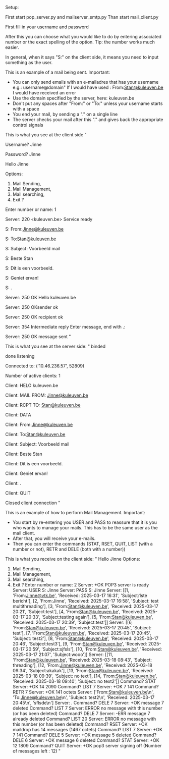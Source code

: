 Setup:

First start pop_server.py and mailserver_smtp.py
Than start mail_client.py

First fill in your username and password

After this you can choose what you would like to do
by entering associated number or the exact spelling of the option.
Tip: the number works much easier.

In general, when it says "S:" on the client side, it means you need to input something as the user.




This is an example of a mail being sent.
Important:
- You can only send emails with an e-mailadres that
has your username e.g.: username@domain"
If I would have used : From:Stan@kuleuven.be I would have received an error
- Use the domain specified by the server, here: kuleuven.be
- Don't put any spaces after "From:" or "To:" unless your username starts with a space
- You end your mail, by sending a "." on a single line
- The server checks your mail after this "." and gives back the appropriate control signals

This is what you see at the client side
"

Username? Jinne

Password? Jinne

Hello Jinne

Options:
 1) Mail Sending,
 2) Mail Management,
 3) Mail searching,
 4) Exit ?

 Enter number or name: 1

Server: 220 <kuleuven.be> Service ready

S: From:Jinne@kuleuven.be

S: To:Stan@kuleuven.be

S: Subject: Voorbeeld mail

S: Beste Stan

S: Dit is een voorbeeld.

S: Geniet ervan!

S: .

Server: 250 OK Hello kuleuven.be

Server: 250 OKsender ok

Server: 250 OK recipient ok

Server: 354 Intermediate reply Enter message, end with .:

Server: 250 OK message sent
"

This is what you see at the server side:
"
binded

done listening

Connected to: ('10.46.236.57', 52809)

Number of active clients: 1

Client: HELO kuleuven.be

Client: MAIL FROM: Jinne@kuleuven.be

Client: RCPT TO: Stan@kuleuven.be

Client: DATA

Client: From:Jinne@kuleuven.be

Client: To:Stan@kuleuven.be

Client: Subject: Voorbeeld mail

Client: Beste Stan

Client: Dit is een voorbeeld.

Client: Geniet ervan!

Client: .

Client: QUIT

Closed client connection
"

This is an example of how to perform Mail Management.
Important:
- You start by re-entering you USER and PASS to reassure that it is you who wants to manage your mails. This has to be the same user as the mail client.
- After that, you will receive your e-mails.
- Then you can enter the commands (STAT, RSET, QUIT, LIST (with a number or not), RETR and DELE (both with a number))
  
This is what you receive on the client side:
"
Hello Jinne
Options:
 1) Mail Sending,
 2) Mail Management,
 3) Mail searching,
 4) Exit ?
 Enter number or name: 2
Server: +OK POP3 server is ready
Server: USER
S: Jinne
Server: PASS
S: Jinne
Server: [[1, 'From:Jinne@vtk.be', 'Received: 2025-03-17 16:31', 'Subject:1ste bericht'], [2, 'From:Jinne', 'Received: 2025-03-17 16:58', 'Subject: test multithreading'], [3, 'From:Stan@kuleuven.be', 'Received: 2025-03-17 20:21', 'Subject:test'], [4, 'From:Stan@kuleuven.be', 'Received: 2025-03-17 20:33', 'Subject:testing again'], [5, 'From:Stan@kuleuven.be', 'Received: 2025-03-17 20:39', 'Subject:test']]
Server: [[6, 'From:Stan@kuleuven.be', 'Received: 2025-03-17 20:45', 'Subject: test'], [7, 'From:Stan@kuleuven.be', 'Received: 2025-03-17 20:45', 'Subject: test2'], [8, 'From:Stan@kuleuven.be', 'Received: 2025-03-17 20:46', 'Subject:test3'], [9, 'From:Stan@kuleuven.be', 'Received: 2025-03-17 20:59', 'Subject:sjfsls'], [10, 'From:Stan@kuleuven.be', 'Received: 2025-03-17 21:07', 'Subject:wooo']]
Server: [[11, 'From:Stan@kuleuven.be', 'Received: 2025-03-18 08:43', 'Subject: threading'], [12, 'From:Jinne@kuleuven.be', 'Received: 2025-03-18 09:34', 'Subject:akakak'], [13, 'From:Stan@kuleuven.be', 'Received: 2025-03-18 09:39', 'Subject: no text'], [14, 'From:Stan@kuleuven.be', 'Received: 2025-03-18 09:40', 'Subject: no text2']]
Command? STAT
Server: +OK 14 2090
Command? LIST 7
Server: +OK 7 141
Command? RETR 7
Server: +OK 141 octets
Server: ['From:Stan@kuleuven.be\n', 'To:Jinne@kuleuven.be\n', 'Subject: test2\n', 'Received: 2025-03-17 20:45\n', 'sflsde\n']
Server: .
Command? DELE 7
Server: +OK message 7 deleted
Command? LIST 7
Server: ERROR no message with this number (or has been deleted)
Command? DELE 7
Server: -ERR message 7 already deleted
Command? LIST 20
Server: ERROR no message with this number (or has been deleted)
Command? RSET
Server: +OK maildrop has 14 messages (1467 octets)
Command? LIST 7
Server: +OK 7 141
Command? DELE 5
Server: +OK message 5 deleted
Command? DELE 6
Server: +OK message 6 deleted
Command? STAT
Server: +OK 12 1809
Command? QUIT
Server: +OK pop3 server signing off (Number of messages left : 12)
"
